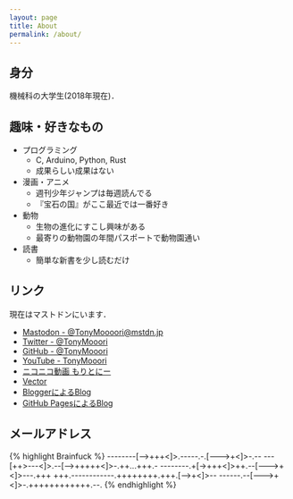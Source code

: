 ```yaml
---
layout: page
title: About
permalink: /about/
---
```


## 身分
機械科の大学生(2018年現在)．

## 趣味・好きなもの
* プログラミング
    - C, Arduino, Python, Rust
    - 成果らしい成果はない
* 漫画・アニメ
    - 週刊少年ジャンプは毎週読んでる
    - 『宝石の国』がここ最近では一番好き
* 動物
    - 生物の進化にすこし興味がある
    - 最寄りの動物園の年間パスポートで動物園通い
* 読書
    - 簡単な新書を少し読むだけ

## リンク
現在はマストドンにいます．

* [Mastodon - @TonyMoooori@mstdn.jp](https://mstdn.jp/@TonyMoooori)
* [Twitter - @TonyMooori](https://twitter.com/TonyMooori)
* [GitHub - @TonyMooori](https://github.com/TonyMooori/)
* [YouTube - TonyMooori](https://www.youtube.com/channel/UC65EnthiaOclVsl-B9F4W8A)
* [ニコニコ動画 もりとにー](http://www.nicovideo.jp/user/53332547)
* [Vector](http://www.vector.co.jp/vpack/browse/person/an060190.html)
* [BloggerによるBlog](http://tony-mooori.blogspot.jp/)
* [GitHub PagesによるBlog](http://tonymooori.github.io/)

## メールアドレス
{% highlight Brainfuck %}
--------[-->+++<]>.-----.-.[--->+<]>-.-- 
---[++>---<]>.--[-->+++++<]>-.++...+++.- 
--------.+[->+++<]>++.--[--->+<]>---.+++ 
+++.------------.++++++++.+++.[-->+<]>-- 
------.--[--->+<]>-.++++++++++++.--.
{% endhighlight %}

<a rel="me" href="https://mstdn.jp/@TonyMoooori"></a>
